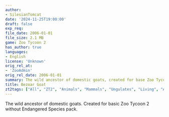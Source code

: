 ```yaml
---
author:
- SilesianTomcat
date: '2024-11-25T19:00:00'
draft: false
exp_req:
file_date: 2006-01-01
file_size: 2.1 MB
game: Zoo Tycoon 2
has_author: true
languages:
- English
license: 'Unknown'
orig_rel_at:
- 'ZooAdmin'
orig_rel_date: 2006-01-01
summary: The wild ancestor of domestic goats, created for base Zoo Tycoon 2.
title: Bezoar Goat
zt2tags: ["All", "ZT2", "Animals", "Mammals", "Ungulates", "Living", "Asian"]
---
```

The wild ancestor of domestic goats. Created for basic Zoo Tycoon 2 without Endangered Species pack.
